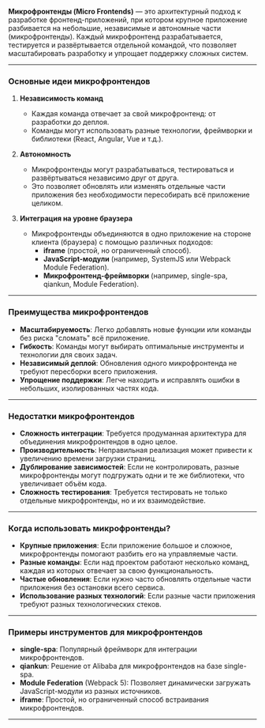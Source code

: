 **Микрофронтенды (Micro Frontends)** — это архитектурный подход к разработке фронтенд-приложений, при котором крупное приложение разбивается на небольшие, независимые и автономные части (микрофронтенды). Каждый микрофронтенд разрабатывается, тестируется и развёртывается отдельной командой, что позволяет масштабировать разработку и упрощает поддержку сложных систем.

---

### **Основные идеи микрофронтендов**

1. **Независимость команд**
   - Каждая команда отвечает за свой микрофронтенд: от разработки до деплоя.
   - Команды могут использовать разные технологии, фреймворки и библиотеки (React, Angular, Vue и т.д.).

2. **Автономность**
   - Микрофронтенды могут разрабатываться, тестироваться и развёртываться независимо друг от друга.
   - Это позволяет обновлять или изменять отдельные части приложения без необходимости пересобирать всё приложение целиком.

3. **Интеграция на уровне браузера**
   - Микрофронтенды объединяются в одно приложение на стороне клиента (браузера) с помощью различных подходов:
     - **iframe** (простой, но ограниченный способ).
     - **JavaScript-модули** (например, SystemJS или Webpack Module Federation).
     - **Микрофронтенд-фреймворки** (например, single-spa, qiankun, Module Federation).

---

### **Преимущества микрофронтендов**

- **Масштабируемость**: Легко добавлять новые функции или команды без риска "сломать" всё приложение.
- **Гибкость**: Команды могут выбирать оптимальные инструменты и технологии для своих задач.
- **Независимый деплой**: Обновления одного микрофронтенда не требуют пересборки всего приложения.
- **Упрощение поддержки**: Легче находить и исправлять ошибки в небольших, изолированных частях кода.

---

### **Недостатки микрофронтендов**

- **Сложность интеграции**: Требуется продуманная архитектура для объединения микрофронтендов в одно целое.
- **Производительность**: Неправильная реализация может привести к увеличению времени загрузки страниц.
- **Дублирование зависимостей**: Если не контролировать, разные микрофронтенды могут подгружать одни и те же библиотеки, что увеличивает объём кода.
- **Сложность тестирования**: Требуется тестировать не только отдельные микрофронтенды, но и их взаимодействие.

---

### **Когда использовать микрофронтенды?**

- **Крупные приложения**: Если приложение большое и сложное, микрофронтенды помогают разбить его на управляемые части.
- **Разные команды**: Если над проектом работают несколько команд, каждая из которых отвечает за свою функциональность.
- **Частые обновления**: Если нужно часто обновлять отдельные части приложения без остановки всего сервиса.
- **Использование разных технологий**: Если разные части приложения требуют разных технологических стеков.

---

### **Примеры инструментов для микрофронтендов**
- **single-spa**: Популярный фреймворк для интеграции микрофронтендов.
- **qiankun**: Решение от Alibaba для микрофронтендов на базе single-spa.
- **Module Federation** (Webpack 5): Позволяет динамически загружать JavaScript-модули из разных источников.
- **iframe**: Простой, но ограниченный способ встраивания микрофронтендов.

---